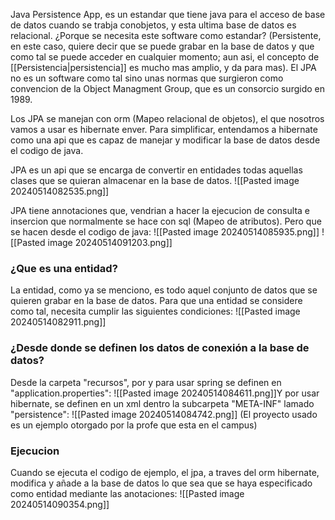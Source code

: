 Java Persistence App, es un estandar que tiene java para el acceso de base de datos cuando se trabja conobjetos, y esta ultima base de datos es relacional.
¿Porque se necesita este software como estandar? 
(Persistente, en este caso, quiere decir que se puede grabar en la base de datos y que como tal se puede acceder en cualquier momento; aun asi, el concepto de [[Persistencia|persistencia]] es mucho mas amplio, y da para mas).
El JPA no es un software como tal sino unas normas que surgieron como convencion de la Object Managment Group, que es un consorcio surgido en 1989.

Los JPA se manejan con orm (Mapeo relacional de objetos), el que nosotros vamos a usar es hibernate enver. Para simplificar, entendamos a hibernate como una api que es capaz de manejar y modificar la base de datos desde el codigo de java.

JPA es un api que se encarga de convertir en entidades todas aquellas clases que se quieran almacenar en la base de datos.
![[Pasted image 20240514082535.png]]

JPA tiene annotaciones que, vendrian a hacer la ejecucion de consulta e insercion que normalmente se hace con sql (Mapeo de atributos). Pero que se hacen desde el codigo de java:
![[Pasted image 20240514085935.png]]
![[Pasted image 20240514091203.png]]
### ¿Que es una entidad?
La entidad, como ya se menciono, es todo aquel conjunto de datos que se quieren grabar en la base de datos. Para que una entidad se considere como tal, necesita cumplir las siguientes condiciones:
![[Pasted image 20240514082911.png]]
### ¿Desde donde se definen los datos de conexión a la base de datos?
Desde la carpeta "recursos", por y para usar spring se definen en "application.properties":
![[Pasted image 20240514084611.png]]Y por usar hibernate, se definen en un xml dentro la subcarpeta "META-INF" lamado "persistence":
![[Pasted image 20240514084742.png]]
(El proyecto usado es un ejemplo otorgado por la profe que esta en el campus)
### Ejecucion
Cuando se ejecuta el codigo de ejemplo, el jpa, a traves del orm hibernate, modifica y añade a la base de datos lo que sea que se haya especificado como entidad mediante las anotaciones:
![[Pasted image 20240514090354.png]]
